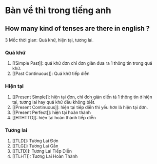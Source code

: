 
# Bàn về thì trong tiếng anh



## How many kind of tenses are there in english ?

3 Mốc thời gian: Quá khứ, hiện tại, tương lai.
### Quá khứ

1. [[Simple Past]]: quá khứ đơn chỉ đơn giản đưa ra 1 thông tin trong quá khứ.
2. [[Past Continuous]]: Quá khứ tiếp diễn

### Hiện tại
1. [[Present Simple]]: hiện tại đơn, chỉ đơn giản diển tả 1 thông tin ở hiện tại, tương lai hay quá khứ đều không biết.
2. [[Present Continuous]]: hiện tại tiếp diễn thì yếu hơn là hiện tại đơn.
3. [[Present Perfect]]: hiện tại hoàn thành
4. [[HTHTTD]]: hiện tại hoàn thành tiếp diễn

### Tương lai
1. [[TLD]]: Tương Lai Đơn
2. [[TLG]]: Tương Lai Gần
3. [[TLTD]]: Tương Lai Tiếp Diễn
4. [[TLHT]]: Tương Lai Hoàn Thành




